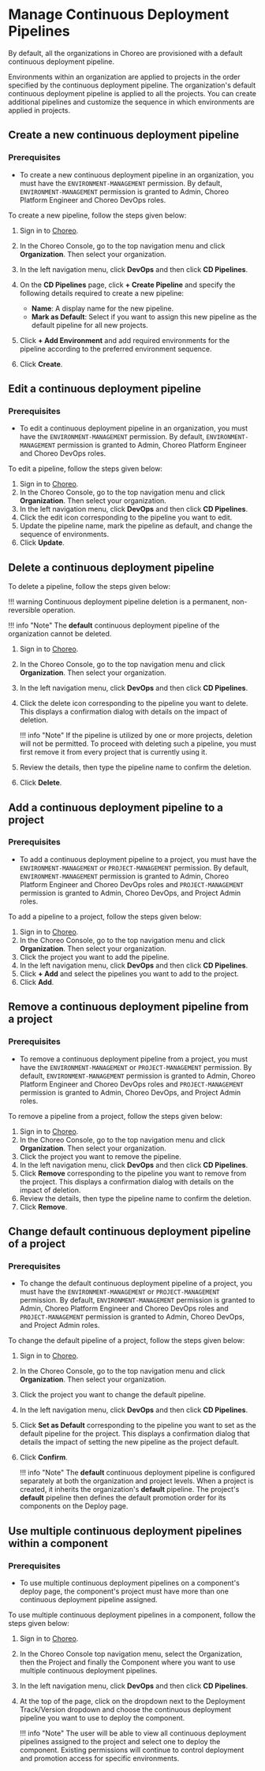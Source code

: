 # Manage Continuous Deployment Pipelines

By default, all the organizations in Choreo are provisioned with a default continuous deployment pipeline.

Environments within an organization are applied to projects in the order specified by the continuous deployment pipeline. The organization's default continuous deployment pipeline is applied to all the projects. You can create additional pipelines and customize the sequence in which environments are applied in projects.

## Create a new continuous deployment pipeline

### Prerequisites

- To create a new continuous deployment pipeline in an organization, you must have the `ENVIRONMENT-MANAGEMENT` permission. By default, `ENVIRONMENT-MANAGEMENT` permission is granted to Admin, Choreo Platform Engineer and Choreo DevOps roles.

To create a new pipeline, follow the steps given below:

1. Sign in to [Choreo](https://console.choreo.dev/).
2. In the Choreo Console, go to the top navigation menu and click **Organization**. Then select your organization.
3. In the left navigation menu, click **DevOps** and then click **CD Pipelines**.
4. On the **CD Pipelines** page, click **+ Create Pipeline** and specify the following details required to create a new pipeline:
   
    - **Name**: A display name for the new pipeline.
    - **Mark as Default**: Select if you want to assign this new pipeline as the default pipeline for all new projects.
5. Click **+ Add Environment** and add required environments for the pipeline according to the preferred environment sequence.
6. Click **Create**.

## Edit a continuous deployment pipeline

### Prerequisites

- To edit a continuous deployment pipeline in an organization, you must have the `ENVIRONMENT-MANAGEMENT` permission. By default, `ENVIRONMENT-MANAGEMENT` permission is granted to Admin, Choreo Platform Engineer and Choreo DevOps roles.

To edit a pipeline, follow the steps given below:

1. Sign in to [Choreo](https://console.choreo.dev/).
2. In the Choreo Console, go to the top navigation menu and click **Organization**. Then select your organization.
3. In the left navigation menu, click **DevOps** and then click **CD Pipelines**.
4. Click the edit icon corresponding to the pipeline you want to edit.
5. Update the pipeline name, mark the pipeline as default, and change the sequence of environments.
6. Click **Update**.


## Delete a continuous deployment pipeline

To delete a pipeline, follow the steps given below:

!!! warning
    Continuous deployment pipeline deletion is a permanent, non-reversible operation.

!!! info "Note"
        The **default** continuous deployment pipeline of the organization cannot be deleted.

1. Sign in to [Choreo](https://console.choreo.dev/).
2. In the Choreo Console, go to the top navigation menu and click **Organization**. Then select your organization.
3. In the left navigation menu, click **DevOps** and then click **CD Pipelines**. 
4. Click the delete icon corresponding to the pipeline you want to delete. This displays a confirmation dialog with details on the impact of deletion.

    !!! info "Note"
        If the pipeline is utilized by one or more projects, deletion will not be permitted. To proceed with deleting such a pipeline, you must first remove it from every project that is currently using it.

5. Review the details, then type the pipeline name to confirm the deletion.
6. Click **Delete**.


## Add a continuous deployment pipeline to a project

### Prerequisites

- To add a continuous deployment pipeline to a project, you must have the `ENVIRONMENT-MANAGEMENT` or `PROJECT-MANAGEMENT` permission. By default, `ENVIRONMENT-MANAGEMENT` permission is granted to Admin, Choreo Platform Engineer and Choreo DevOps roles and `PROJECT-MANAGEMENT` permission is granted to Admin, Choreo DevOps, and Project Admin roles.

To add a pipeline to a project, follow the steps given below:

1. Sign in to [Choreo](https://console.choreo.dev/).
2. In the Choreo Console, go to the top navigation menu and click **Organization**. Then select your organization.
3. Click the project you want to add the pipeline.
4. In the left navigation menu, click **DevOps** and then click **CD Pipelines**.
5. Click **+ Add** and select the pipelines you want to add to the project.
6. Click **Add**.


## Remove a continuous deployment pipeline from a project

### Prerequisites

- To remove a continuous deployment pipeline from a project, you must have the `ENVIRONMENT-MANAGEMENT` or `PROJECT-MANAGEMENT` permission. By default, `ENVIRONMENT-MANAGEMENT` permission is granted to Admin, Choreo Platform Engineer and Choreo DevOps roles and `PROJECT-MANAGEMENT` permission is granted to Admin, Choreo DevOps, and Project Admin roles.

To remove a pipeline from a project, follow the steps given below:

1. Sign in to [Choreo](https://console.choreo.dev/).
2. In the Choreo Console, go to the top navigation menu and click **Organization**. Then select your organization.
3. Click the project you want to remove the pipeline.
4. In the left navigation menu, click **DevOps** and then click **CD Pipelines**.
5. Click **Remove** corresponding to the pipeline you want to remove from the project. This displays a confirmation dialog with details on the impact of deletion.
6. Review the details, then type the pipeline name to confirm the deletion.
7. Click **Remove**.

## Change default continuous deployment pipeline of a project

### Prerequisites

- To change the default continuous deployment pipeline of a project, you must have the `ENVIRONMENT-MANAGEMENT` or `PROJECT-MANAGEMENT` permission. By default, `ENVIRONMENT-MANAGEMENT` permission is granted to Admin, Choreo Platform Engineer and Choreo DevOps roles and `PROJECT-MANAGEMENT` permission is granted to Admin, Choreo DevOps, and Project Admin roles.

To change the default pipeline of a project, follow the steps given below:

1. Sign in to [Choreo](https://console.choreo.dev/).
2. In the Choreo Console, go to the top navigation menu and click **Organization**. Then select your organization.
3. Click the project you want to change the default pipeline.
4. In the left navigation menu, click **DevOps** and then click **CD Pipelines**.
5. Click **Set as Default** corresponding to the pipeline you want to set as the default pipeline for the project. This displays a confirmation dialog that details the impact of setting the new pipeline as the project default.
6. Click **Confirm**.

    !!! info "Note"
        The **default** continuous deployment pipeline is configured separately at both the organization and project levels. When a project is created, it inherits the organization's **default** pipeline. The project's **default** pipeline then defines the default promotion order for its components on the Deploy page.

## Use multiple continuous deployment pipelines within a component

### Prerequisites

- To use multiple continuous deployment pipelines on a component's deploy page, the component's project must have more than one continuous deployment pipeline assigned.

To use multiple continuous deployment pipelines in a component, follow the steps given below:

1. Sign in to [Choreo](https://console.choreo.dev/).
2. In the Choreo Console top navigation menu, select the Organization, then the Project and finally the Component where you want to use multiple continuous deployment pipelines.
3. In the left navigation menu, click **DevOps** and then click **CD Pipelines**.
6. At the top of the page, click on the dropdown next to the Deployment Track/Version dropdown and choose the continuous deployment pipeline you want to use to deploy the component.

    !!! info "Note"
        The user will be able to view all continuous deployment pipelines assigned to the project and select one to deploy the component. Existing permissions will continue to control deployment and promotion access for specific environments.
